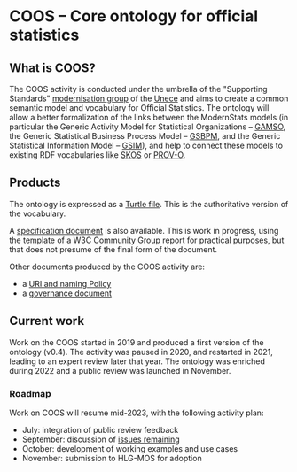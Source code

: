 # COOS – Core ontology for official statistics


## What is COOS?

The COOS activity is conducted under the umbrella of the "Supporting Standards" [modernisation group](https://statswiki.unece.org/display/hlgbas/Modernisation+Groups) of the [Unece](https://unece.org/) and aims to create a common semantic model and vocabulary for Official Statistics. The ontology will allow a better formalization of the links between the ModernStats models (in particular the Generic Activity Model for Statistical Organizations – [GAMSO](https://statswiki.unece.org/display/gamso), the Generic Statistical Business Process Model – [GSBPM](https://statswiki.unece.org/display/gsbpm), and the Generic Statistical Information Model – [GSIM](https://statswiki.unece.org/display/gsim)), and help to connect these models to existing RDF vocabularies like [SKOS](https://www.w3.org/TR/skos-primer/) or [PROV-O](https://www.w3.org/TR/prov-primer/).


## Products

The ontology is expressed as a [Turtle file](https://github.com/linked-statistics/COOS/blob/master/coos.ttl). This is the authoritative version of the vocabulary.

A [specification document](https://linked-statistics.github.io/COOS/coos.html) is also available. This is work in progress, using the template of a W3C Community Group report for practical purposes, but that does not presume of the final form of the document.

Other documents produced by the COOS activity are:

* a [URI and naming Policy](uri-policy.md)
* a [governance document](governance.md)


## Current work

Work on the COOS started in 2019 and produced a first version of the ontology (v0.4). The activity was paused in 2020, and restarted in 2021, leading to an expert review later that year. The ontology was enriched during 2022 and a public review was launched in November.


### Roadmap

Work on COOS will resume mid-2023, with the following activity plan:

* July: integration of public review feedback
* September: discussion of [issues remaining](https://github.com/linked-statistics/COOS/issues?q=is%3Aopen+is%3Aissue+milestone%3A%22Version+2+of+COOS%22)
* October: development of working examples and use cases
* November: submission to HLG-MOS for adoption
